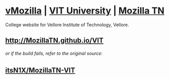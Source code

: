 # [vMozilla](http://www.github.com/vMozilla) | [VIT University](http://www.github.com/VITUni) | [Mozilla TN](http://github.com/mozillatn) 
College website for Vellore Institute of Technology, Vellore. 
## <http://MozillaTN.github.io/VIT>
###### or if the build fails, refer to the original source:
## [itsN1X/MozillaTN-VIT](https://itsn1x.github.io/MozillaTN-VIT/)

